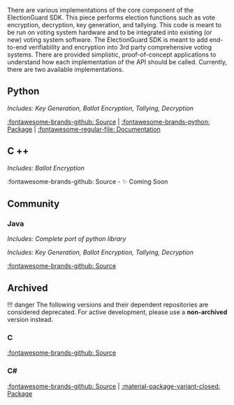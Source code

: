 There are various implementations of the core component of the ElectionGuard SDK. This piece performs election functions such as vote encryption, decryption, key generation, and tallying. This code is meant to be run on voting system hardware and to be integrated into existing (or new) voting system software. The ElectionGuard SDK is meant to add end-to-end verifiability and encryption into 3rd party comprehensive voting systems. There are provided simplistic, proof-of-concept applications to understand how each implementation of the API should be called. Currently, there are two available implementations.


## Python

_Includes: Key Generation, Ballot Encryption, Tallying, Decryption_

[:fontawesome-brands-github: Source](https://github.com/microsoft/electionguard-python) | [:fontawesome-brands-python: Package](https://pypi.org/project/electionguard/) | [:fontawesome-regular-file: Documentation](https://microsoft.github.io/electionguard-python/)


## C ++
_Includes: Ballot Encryption_

:fontawesome-brands-github: Source - ✨ Coming Soon

## Community

### Java

_Includes: Complete port of python library_

_Includes: Key Generation, Ballot Encryption, Tallying, Decryption_

[:fontawesome-brands-github: Source](https://github.com/JohnLCaron/electionguard-java)


## Archived

!!! danger 
    The following versions and their dependent repositories are considered deprecated. For active development, please use a **non-archived** version instead.


### C
[:fontawesome-brands-github: Source](https://github.com/microsoft/electionguard-c)

### C# 
[:fontawesome-brands-github: Source](https://github.com/microsoft/electionguard-dotnet) | [:material-package-variant-closed: Package](https://www.nuget.org/packages/ElectionGuard.SDK)

